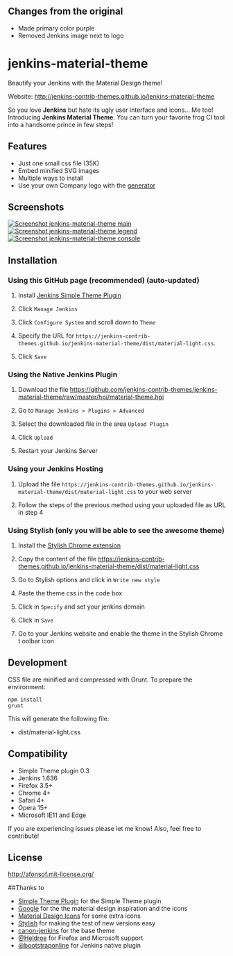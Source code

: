 ## Changes from the original
* Made primary color purple
* Removed Jenkins image next to logo


# jenkins-material-theme
Beautify your Jenkins with the Material Design theme!

Website: http://jenkins-contrib-themes.github.io/jenkins-material-theme

So you love **Jenkins** but hate its ugly user interface and icons... Me too! Introducing **Jenkins Material Theme**.
You can turn your favorite frog CI tool into a handsome prince in few steps!   
 
## Features
* Just one small css file (35K)
* Embed minified SVG images
* Multiple ways to install
* Use your own Company logo with the [generator][generator]

## Screenshots
[![Screenshot jenkins-material-theme main](images/screenshot-jenkins-material-theme-main.png)](images/screenshot-jenkins-material-theme-main-large.png)      [![Screenshot jenkins-material-theme legend](images/screenshot-jenkins-material-theme-legend.png)](images/screenshot-jenkins-material-theme-legend-large.png)      [![Screenshot jenkins-material-theme console](images/screenshot-jenkins-material-theme-console.png)](images/screenshot-jenkins-material-theme-console-large.png)


## Installation 

### Using this GitHub page (recommended) (auto-updated)

1. Install [Jenkins Simple Theme Plugin][simple]

1. Click `Manage Jenkins`

1. Click `Configure System` and scroll down to `Theme`

1. Specify the URL for `https://jenkins-contrib-themes.github.io/jenkins-material-theme/dist/material-light.css`.

1. Click `Save`


### Using the Native Jenkins Plugin

1. Download the file https://github.com/jenkins-contrib-themes/jenkins-material-theme/raw/master/hpi/material-theme.hpi

1. Go to `Manage Jenkins > Plugins > Advanced`

1. Select the downloaded file in the area `Upload Plugin`

1. Click `Upload`

1. Restart your Jenkins Server

### Using your Jenkins Hosting

1. Upload the file `https://jenkins-contrib-themes.github.io/jenkins-material-theme/dist/material-light.css` to your web server

1. Follow the steps of the previous method using your uploaded file as URL in step 4


### Using Stylish (only you will be able to see the awesome theme)

1. Install the [Stylish Chrome extension][stylish]

1. Copy the content of the file https://jenkins-contrib-themes.github.io/jenkins-material-theme/dist/material-light.css

1. Go to Stylish options and click in `Write new style`

1. Paste the theme css in the code box

1. Click in `Specify` and set your jenkins domain

1. Click in `Save`

1. Go to your Jenkins website and enable the theme in the Stylish Chrome t  oolbar icon


## Development

CSS file are minified and compressed with Grunt. To prepare the environment:

```
npm install
grunt
```

This will generate the following file:
- dist/material-light.css

## Compatibility
- Simple Theme plugin 0.3
- Jenkins 1.636
- Firefox 3.5+
- Chrome 4+
- Safari 4+
- Opera 15+
- Microsoft IE11 and Edge


If you are experiencing issues please let me know! Also, feel free to contribute!

## License
http://afonsof.mit-license.org/

##Thanks to
- [Simple Theme Plugin][simple] for the Simple Theme plugin
- [Google][google] for the the material design inspiration and the icons
- [Material Design Icons][material-design-icons] for some extra icons
- [Stylish][stylish] for making the test of new versions easy
- [canon-jenkins][canon-jenkins] for the base theme
- [@Heldroe][heldroe] for Firefox and Microsoft support
- [@bootstraponline][bootstraponline] for Jenkins native plugin

[simple]: https://wiki.jenkins-ci.org/display/JENKINS/Simple+Theme+Plugin
[google]: https://www.google.com/design/spec/material-design/introduction.html
[material-design-icons]: https://materialdesignicons.com/
[stylish]: https://chrome.google.com/webstore/detail/stylish/fjnbnpbmkenffdnngjfgmeleoegfcffe
[canon-jenkins]: https://github.com/rackerlabs/canon-jenkins
[heldroe]: https://github.com/Heldroe
[generator]: http://jenkins-contrib-themes.github.io/jenkins-material-theme
[bootstraponline]: https://github.com/bootstraponline

